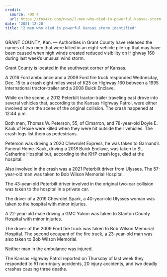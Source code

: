 ```yaml
---
credit:
  source: FOX 4
  url: https://fox4kc.com/news/2-men-who-died-in-powerful-kansas-storm-identified/
date: '2021-12-20'
title: "2 men who died in powerful Kansas storm identified"
---
```

GRANT COUNTY, Kan. — Authorities in Grant County have released the names of two men that were killed in an eight-vehicle pile-up that may have been caused when high winds created reduced visibility on Highway 160 during last week’s unusual wind storm.

Grant County is located in the southwest corner of Kansas.

A 2016 Ford ambulance and a 2009 Ford fire truck responded Wednesday, Dec. 15 to a crash eight miles west of K25 on Highway 160 between a 1995 International tractor-trailer and a 2008 Buick Enclave.

While on the scene, a 2012 Peterbilt tractor-trailer traveling east drove into several vehicles that, according to the Kansas Highway Patrol, were either involved or on the scene of the original collision. The crash happened at 12:44 p.m.

Both men, Thomas W. Peterson, 55, of Cimarron, and 78-year-old Doyle E. Kauk of Hoxie were killed when they were hit outside their vehicles. The crash logs list them as pedestrians.

Peterson was driving a 2020 Chevrolet Express, he was taken to Garnand’s Funeral Home. Kauk, driving a 2018 Buick Enclave, was taken to St. Catherine Hospital but, according to the KHP crash logs, died at the hospital.

Also involved in the crash was a 2021 Peterbilt driver from Ulysses. The 57-year-old man was taken to Bob Wilson Memorial Hospital.

The 43-year-old Peterbilt driver involved in the original two-car collision was taken to the hospital in a private car.

The driver of a 2019 Chevrolet Spark, a 40-year-old Ulysses woman was taken to the hospital with minor injuries.

A 22-year-old male driving a GMC Yukon was taken to Stanton County Hospital with minor injuries.

The driver of the 2009 Ford fire truck was taken to Bob Wilson Memorial Hospital. The second occupant of the fire truck, a 23-year-old man was also taken to Bob Wilson Memorial.

Neither man in the ambulance was injured.

The Kansas Highway Patrol reported on Thursday of last week they responded to 51 non-injury accidents, 20 injury accidents, and two deadly crashes causing three deaths.
